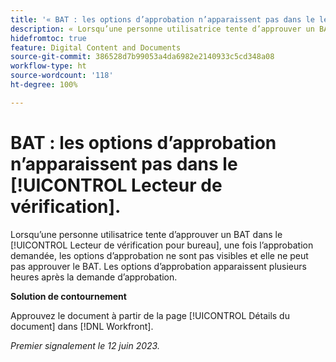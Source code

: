 ```yaml
---
title: '« BAT : les options d’approbation n’apparaissent pas dans le lecteur de vérification. »'
description: « Lorsqu’une personne utilisatrice tente d’approuver un BAT dans le lecteur de vérification pour bureau, peu de temps après la demande d’approbation, les options d’approbation ne s’affichent pas et elle ne peut pas approuver le BAT. Les options d’approbation apparaissent plusieurs heures après la demande d’approbation. »
hidefromtoc: true
feature: Digital Content and Documents
source-git-commit: 386528d7b99053a4da6982e2140933c5cd348a08
workflow-type: ht
source-wordcount: '118'
ht-degree: 100%

---
```



# BAT : les options d’approbation n’apparaissent pas dans le [!UICONTROL Lecteur de vérification].

Lorsqu’une personne utilisatrice tente d’approuver un BAT dans le [!UICONTROL Lecteur de vérification pour bureau], une fois l’approbation demandée, les options d’approbation ne sont pas visibles et elle ne peut pas approuver le BAT. Les options d’approbation apparaissent plusieurs heures après la demande d’approbation.

**Solution de contournement**

Approuvez le document à partir de la page [!UICONTROL Détails du document] dans [!DNL Workfront].

_Premier signalement le 12 juin 2023._

